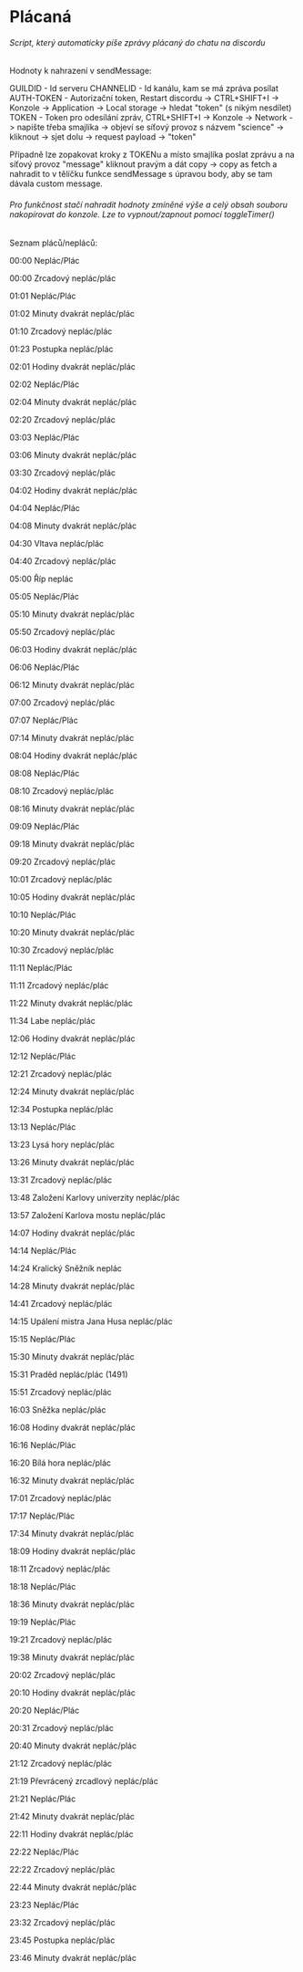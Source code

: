 # Plácaná

###### Script, který automaticky píše zprávy plácaný do chatu na discordu

Hodnoty k nahrazení v sendMessage:

GUILDID - Id serveru
CHANNELID - Id kanálu, kam se má zpráva posílat
AUTH-TOKEN - Autorizační token, Restart discordu -> CTRL+SHIFT+I -> Konzole -> Application -> Local storage -> hledat "token" (s nikým nesdílet)
TOKEN - Token pro odesílání zpráv, CTRL+SHIFT+I -> Konzole -> Network -> napište třeba smajlíka -> objeví se síťový provoz s názvem "science" -> kliknout -> sjet dolu -> request payload -> "token"

Případně lze zopakovat kroky z TOKENu a místo smajlíka poslat zprávu a na síťový provoz "message" kliknout pravým a dát copy -> copy as fetch a nahradit to v tělíčku funkce sendMessage s úpravou body, aby se tam dávala custom message.

###### Pro funkčnost stačí nahradit hodnoty zmíněné výše a celý obsah souboru nakopírovat do konzole. Lze to vypnout/zapnout pomocí toggleTimer()

Seznam pláců/nepláců:

00:00 Neplác/Plác

00:00 Zrcadový neplác/plác

01:01 Neplác/Plác

01:02 Minuty dvakrát neplác/plác

01:10 Zrcadový neplác/plác

01:23 Postupka neplác/plác

02:01 Hodiny dvakrát neplác/plác

02:02 Neplác/Plác

02:04 Minuty dvakrát neplác/plác

02:20 Zrcadový neplác/plác

03:03 Neplác/Plác

03:06 Minuty dvakrát neplác/plác

03:30 Zrcadový neplác/plác

04:02 Hodiny dvakrát neplác/plác

04:04 Neplác/Plác

04:08 Minuty dvakrát neplác/plác

04:30 Vltava neplác/plác

04:40 Zrcadový neplác/plác

05:00 Říp neplác

05:05 Neplác/Plác

05:10 Minuty dvakrát neplác/plác

05:50 Zrcadový neplác/plác

06:03 Hodiny dvakrát neplác/plác

06:06 Neplác/Plác

06:12 Minuty dvakrát neplác/plác

07:00 Zrcadový neplác/plác

07:07 Neplác/Plác

07:14 Minuty dvakrát neplác/plác

08:04 Hodiny dvakrát neplác/plác

08:08 Neplác/Plác

08:10 Zrcadový neplác/plác

08:16 Minuty dvakrát neplác/plác

09:09 Neplác/Plác

09:18 Minuty dvakrát neplác/plác

09:20 Zrcadový neplác/plác

10:01 Zrcadový neplác/plác

10:05 Hodiny dvakrát neplác/plác

10:10 Neplác/Plác

10:20 Minuty dvakrát neplác/plác

10:30 Zrcadový neplác/plác

11:11 Neplác/Plác

11:11 Zrcadový neplác/plác

11:22 Minuty dvakrát neplác/plác

11:34 Labe neplác/plác

12:06 Hodiny dvakrát neplác/plác

12:12 Neplác/Plác

12:21 Zrcadový neplác/plác

12:24 Minuty dvakrát neplác/plác

12:34 Postupka neplác/plác

13:13 Neplác/Plác

13:23 Lysá hory neplác/plác

13:26 Minuty dvakrát neplác/plác

13:31 Zrcadový neplác/plác

13:48 Založení Karlovy univerzity neplác/plác

13:57 Založení Karlova mostu neplác/plác

14:07 Hodiny dvakrát neplác/plác

14:14 Neplác/Plác

14:24 Kralický Sněžník neplác

14:28 Minuty dvakrát neplác/plác

14:41 Zrcadový neplác/plác

14:15 Upálení mistra Jana Husa neplác/plác

15:15 Neplác/Plác

15:30 Minuty dvakrát neplác/plác

15:31 Praděd neplác/plác (1491)

15:51 Zrcadový neplác/plác

16:03 Sněžka neplác/plác

16:08 Hodiny dvakrát neplác/plác

16:16 Neplác/Plác

16:20 Bílá hora neplác/plác

16:32 Minuty dvakrát neplác/plác

17:01 Zrcadový neplác/plác

17:17 Neplác/Plác

17:34 Minuty dvakrát neplác/plác

18:09 Hodiny dvakrát neplác/plác

18:11 Zrcadový neplác/plác

18:18 Neplác/Plác

18:36 Minuty dvakrát neplác/plác

19:19 Neplác/Plác

19:21 Zrcadový neplác/plác

19:38 Minuty dvakrát neplác/plác

20:02 Zrcadový neplác/plác

20:10 Hodiny dvakrát neplác/plác

20:20 Neplác/Plác

20:31 Zrcadový neplác/plác

20:40 Minuty dvakrát neplác/plác

21:12 Zrcadový neplác/plác

21:19 Převrácený zrcadlový neplác/plác

21:21 Neplác/Plác

21:42 Minuty dvakrát neplác/plác

22:11 Hodiny dvakrát neplác/plác

22:22 Neplác/Plác

22:22 Zrcadový neplác/plác

22:44 Minuty dvakrát neplác/plác

23:23 Neplác/Plác

23:32 Zrcadový neplác/plác

23:45 Postupka neplác/plác

23:46 Minuty dvakrát neplác/plác